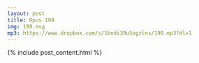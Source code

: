 ```yaml
---
layout: post
title: Opus 199
img: 199.svg
mp3: https://www.dropbox.com/s/1bndi39u5ogzlns/199.mp3?dl=1
---
```


{% include post_content.html %}
